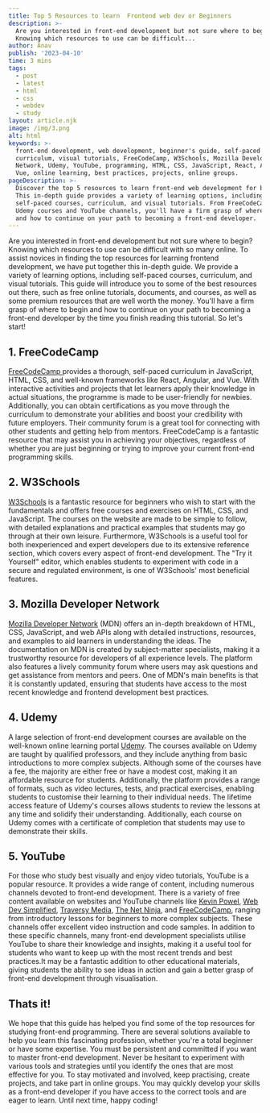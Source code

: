 ```yaml
---
title: Top 5 Resources to learn  Frontend web dev or Beginners
description: >-
  Are you interested in front-end development but not sure where to begin?
  Knowing which resources to use can be difficult...
author: Anav
publish: '2023-04-10'
time: 3 mins
tags:
  - post
  - latest
  - html
  - css
  - webdev
  - study
layout: article.njk
image: /img/3.png
alt: html
keywords: >-
  front-end development, web development, beginner's guide, self-paced courses,
  curriculum, visual tutorials, FreeCodeCamp, W3Schools, Mozilla Developer
  Network, Udemy, YouTube, programming, HTML, CSS, JavaScript, React, Angular,
  Vue, online learning, best practices, projects, online groups.
pageDescription: >-
  Discover the top 5 resources to learn front-end web development for beginners.
  This in-depth guide provides a variety of learning options, including
  self-paced courses, curriculum, and visual tutorials. From FreeCodeCamp.com to
  Udemy courses and YouTube channels, you'll have a firm grasp of where to begin
  and how to continue on your path to becoming a front-end developer.
---
```

Are you interested in front-end development but not sure where to begin? Knowing which resources to use can be difficult with so many online. To assist novices in finding the top resources for learning frontend development, we have put together this in-depth guide. We provide a variety of learning options, including self-paced courses, curriculum, and visual tutorials. This guide will introduce you to some of the best resources out there, such as free online tutorials, documents, and courses, as well as some premium resources that are well worth the money. You'll have a firm grasp of where to begin and how to continue on your path to becoming a front-end developer by the time you finish reading this tutorial. So let's start!

## 1. FreeCodeCamp

[FreeCodeCamp ](https://www.freecodecamp.org/)provides a thorough, self-paced curriculum in JavaScript, HTML, CSS, and well-known frameworks like React, Angular, and Vue. With interactive activities and projects that let learners apply their knowledge in actual situations, the programme is made to be user-friendly for newbies. Additionally, you can obtain certifications as you move through the curriculum to demonstrate your abilities and boost your credibility with future employers. Their community forum is a great tool for connecting with other students and getting help from mentors. FreeCodeCamp is a fantastic resource that may assist you in achieving your objectives, regardless of whether you are just beginning or trying to improve your current front-end programming skills.

## 2. W3Schools

[W3Schools](https://www.w3schools.com/) is a fantastic resource for beginners who wish to start with the fundamentals and offers free courses and exercises on HTML, CSS, and JavaScript. The courses on the website are made to be simple to follow, with detailed explanations and practical examples that students may go through at their own leisure. Furthermore, W3Schools is a useful tool for both inexperienced and expert developers due to its extensive reference section, which covers every aspect of front-end development. The "Try it Yourself" editor, which enables students to experiment with code in a secure and regulated environment, is one of W3Schools' most beneficial features.

## 3. Mozilla Developer Network

[Mozilla Developer Network](https://developer.mozilla.org/en-US/) (MDN) offers an in-depth breakdown of HTML, CSS, JavaScript, and web APIs along with detailed instructions, resources, and examples to aid learners in understanding the ideas. The documentation on MDN is created by subject-matter specialists, making it a trustworthy resource for developers of all experience levels. The platform also features a lively community forum where users may ask questions and get assistance from mentors and peers. One of MDN's main benefits is that it is constantly updated, ensuring that students have access to the most recent knowledge and frontend development best practices.

## 4. Udemy

A large selection of front-end development courses are available on the well-known online learning portal [Udemy](https://www.udemy.com/). The courses available on Udemy are taught by qualified professors, and they include anything from basic introductions to more complex subjects. Although some of the courses have a fee, the majority are either free or have a modest cost, making it an affordable resource for students. Additionally, the platform provides a range of formats, such as video lectures, tests, and practical exercises, enabling students to customise their learning to their individual needs. The lifetime access feature of Udemy's courses allows students to review the lessons at any time and solidify their understanding. Additionally, each course on Udemy comes with a certificate of completion that students may use to demonstrate their skills.

## 5. YouTube

For those who study best visually and enjoy video tutorials, YouTube is a popular resource. It provides a wide range of content, including numerous channels devoted to front-end development. There is a variety of free content available on websites and YouTube channels like [Kevin Powel](https://www.youtube.com/@KevinPowell), [Web Dev Simplified](https://www.youtube.com/@WebDevSimplified), [Traversy Media](https://www.youtube.com/@TraversyMedia), [The Net Ninja](https://www.youtube.com/@NetNinja), and [FreeCodeCamp](https://www.youtube.com/@freecodecamp), ranging from introductory lessons for beginners to more complex subjects. These channels offer excellent video instruction and code samples. In addition to these specific channels, many front-end development specialists utilise YouTube to share their knowledge and insights, making it a useful tool for students who want to keep up with the most recent trends and best practices.It may be a fantastic addition to other educational materials, giving students the ability to see ideas in action and gain a better grasp of front-end development through visualisation.

## Thats it!

We hope that this guide has helped you find some of the top resources for studying front-end programming. There are several solutions available to help you learn this fascinating profession, whether you're a total beginner or have some expertise. You must be persistent and committed if you want to master front-end development. Never be hesitant to experiment with various tools and strategies until you identify the ones that are most effective for you. To stay motivated and involved, keep practising, create projects, and take part in online groups. You may quickly develop your skills as a front-end developer if you have access to the correct tools and are eager to learn. Until next time, happy coding!
